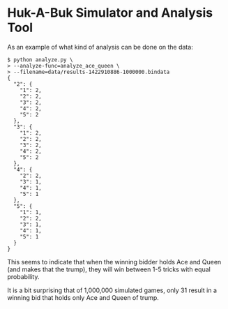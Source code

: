 Huk-A-Buk Simulator and Analysis Tool
=====================================

As an example of what kind of analysis can be done on the data:

```
$ python analyze.py \
> --analyze-func=analyze_ace_queen \
> --filename=data/results-1422910886-1000000.bindata
{
  "2": {
    "1": 2,
    "2": 2,
    "3": 2,
    "4": 2,
    "5": 2
  },
  "3": {
    "1": 2,
    "2": 2,
    "3": 2,
    "4": 2,
    "5": 2
  },
  "4": {
    "2": 2,
    "3": 1,
    "4": 1,
    "5": 1
  },
  "5": {
    "1": 1,
    "2": 2,
    "3": 1,
    "4": 1,
    "5": 1
  }
}
```

This seems to indicate that when the winning bidder holds Ace and Queen (and
makes that the trump), they will win between 1-5 tricks with equal probability.

It is a bit surprising that of 1,000,000 simulated games, only 31 result in
a winning bid that holds only Ace and Queen of trump.
